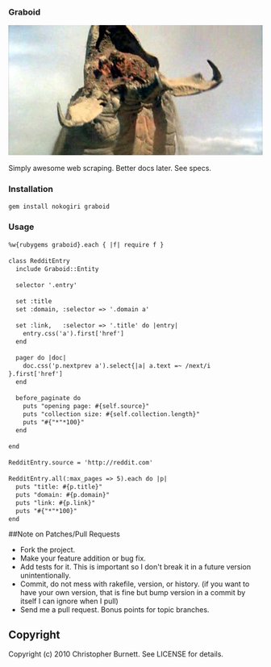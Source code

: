 ### Graboid ###

![Graboid](http://github.com/twoism/graboid/raw/master/spec/fixtures/graboid.jpg "Graboid")

  Simply awesome web scraping. Better docs later. See specs.

### Installation ###


    gem install nokogiri graboid


### Usage ###

    %w{rubygems graboid}.each { |f| require f }

    class RedditEntry
      include Graboid::Entity

      selector '.entry'

      set :title
      set :domain, :selector => '.domain a'
      
      set :link,   :selector => '.title' do |entry| 
        entry.css('a').first['href'] 
      end

      pager do |doc|
        doc.css('p.nextprev a').select{|a| a.text =~ /next/i  }.first['href']
      end

      before_paginate do
        puts "opening page: #{self.source}"
        puts "collection size: #{self.collection.length}"
        puts "#{"*"*100}"
      end

    end

    RedditEntry.source = 'http://reddit.com'

    RedditEntry.all(:max_pages => 5).each do |p| 
      puts "title: #{p.title}"
      puts "domain: #{p.domain}"
      puts "link: #{p.link}"
      puts "#{"*"*100}"
    end

##Note on Patches/Pull Requests
 
* Fork the project.
* Make your feature addition or bug fix.
* Add tests for it. This is important so I don't break it in a
  future version unintentionally.
* Commit, do not mess with rakefile, version, or history.
  (if you want to have your own version, that is fine but bump version in a commit by itself I can ignore when I pull)
* Send me a pull request. Bonus points for topic branches.

## Copyright

Copyright (c) 2010 Christopher Burnett. See LICENSE for details.